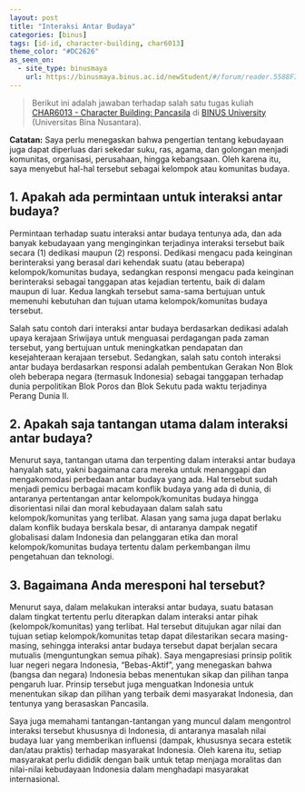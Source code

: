 ```yaml
---
layout: post
title: "Interaksi Antar Budaya"
categories: [binus]
tags: [id-id, character-building, char6013]
theme_color: "#DC2626"
as_seen_on:
  - site_type: binusmaya
    url: https://binusmaya.binus.ac.id/newStudent/#/forum/reader.5588F7FF-CB96-4222-9E83-B101D71A908E?id=1
---
```

> Berikut ini adalah jawaban terhadap salah satu tugas kuliah [CHAR6013 - Character Building: Pancasila](https://curriculum.binus.ac.id/course/char6013/) di [BINUS University](https://binus.ac.id) (Universitas Bina Nusantara).

**Catatan:** Saya perlu menegaskan bahwa pengertian tentang kebudayaan juga dapat diperluas dari sekedar suku, ras, agama, dan golongan menjadi komunitas, organisasi, perusahaan, hingga kebangsaan. Oleh karena itu, saya menyebut hal-hal tersebut sebagai kelompok atau komunitas budaya.

## 1. Apakah ada permintaan untuk interaksi antar budaya?
Permintaan terhadap suatu interaksi antar budaya tentunya ada, dan ada banyak kebudayaan yang menginginkan terjadinya interaksi tersebut baik secara (1) dedikasi maupun (2) responsi. Dedikasi mengacu pada keinginan berinteraksi yang berasal dari kehendak suatu (atau beberapa) kelompok/komunitas budaya, sedangkan responsi mengacu pada keinginan berinteraksi sebagai tanggapan atas kejadian tertentu, baik di dalam maupun di luar. Kedua langkah tersebut sama-sama bertujuan untuk memenuhi kebutuhan dan tujuan utama kelompok/komunitas budaya tersebut.

Salah satu contoh dari interaksi antar budaya berdasarkan dedikasi adalah upaya kerajaan Sriwijaya untuk menguasai perdagangan pada zaman tersebut, yang bertujuan untuk meningkatkan pendapatan dan kesejahteraan kerajaan tersebut. Sedangkan, salah satu contoh interaksi antar budaya berdasarkan responsi adalah pembentukan Gerakan Non Blok oleh beberapa negara (termasuk Indonesia) sebagai tanggapan terhadap dunia perpolitikan Blok Poros dan Blok Sekutu pada waktu terjadinya Perang Dunia II.

## 2. Apakah saja tantangan utama dalam interaksi antar budaya?
Menurut saya, tantangan utama dan terpenting dalam interaksi antar budaya hanyalah satu, yakni bagaimana cara mereka untuk menanggapi dan mengakomodasi perbedaan antar budaya yang ada. Hal tersebut sudah menjadi pemicu berbagai macam konflik budaya yang ada di dunia, di antaranya pertentangan antar kelompok/komunitas budaya hingga disorientasi nilai dan moral kebudayaan dalam salah satu kelompok/komunitas yang terlibat. Alasan yang sama juga dapat berlaku dalam konflik budaya berskala besar, di antaranya dampak negatif globalisasi dalam Indonesia dan pelanggaran etika dan moral kelompok/komunitas budaya tertentu dalam perkembangan ilmu pengetahuan dan teknologi.

## 3. Bagaimana Anda meresponi hal tersebut?
Menurut saya, dalam melakukan interaksi antar budaya, suatu batasan dalam tingkat tertentu perlu diterapkan dalam interaksi antar pihak (kelompok/komunitas) yang terlibat. Hal tersebut ditujukan agar nilai dan tujuan setiap kelompok/komunitas tetap dapat dilestarikan secara masing-masing, sehingga interaksi antar budaya tersebut dapat berjalan secara mutualis (menguntungkan semua pihak). Saya mengapresiasi prinsip politik luar negeri negara Indonesia, “Bebas-Aktif”, yang menegaskan bahwa (bangsa dan negara) Indonesia bebas menentukan sikap dan pilihan tanpa pengaruh luar. Prinsip tersebut juga menguatkan Indonesia untuk menentukan sikap dan pilihan yang terbaik demi masyarakat Indonesia, dan tentunya yang berasaskan Pancasila.

Saya juga memahami tantangan-tantangan yang muncul dalam mengontrol interaksi tersebut khususnya di Indonesia, di antaranya masalah nilai budaya luar yang memberikan influensi (dampak, khususnya secara estetik dan/atau praktis) terhadap masyarakat Indonesia. Oleh karena itu, setiap masyarakat perlu dididik dengan baik untuk tetap menjaga moralitas dan nilai-nilai kebudayaan Indonesia dalam menghadapi masyarakat internasional.